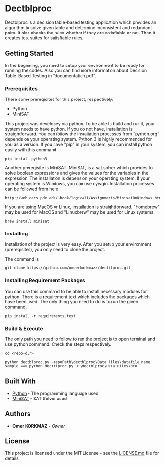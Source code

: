 # Dectblproc

Dectblproc is a decision table-based testing application which provides an algorithm to solve given table and determine inconsistent and redundant pairs. It also checks the rules whether if they are satisfiable or not. Then it creates test suites for satisfiable rules. 

## Getting Started

In the beginning, you need to setup your environment to be ready for running the codes. Also you can find more information about Decision Table-Based Testing in "documentation.pdf".


### Prerequisites

There some prereqisites for this project, respectively:
- Python
- MiniSAT

This project was developey via python. To be able to build and run it, your system needs to have python. If you do not have, installation is straightforward. You can follow the installation processes from "python.org" depends on your operating system.
Python 3 is highly recommended for you as a version.
If you have "pip" in your system, you can install python easily with this command

```
pip install python3
```

Another prereqisite is MiniSAT. MiniSAT, is a sat solver which provides to solve boolean expressions and gives the values for the variables in the expression. The installation is depens on your operating system.
If your operating system is Windows, you can use cywgin. Installation processes can be followed from here

```
http://web.cecs.pdx.edu/~hook/logicw11/Assignments/MinisatOnWindows.html
```

If you are using MacOS or Linux, installation is straightforward.
"Homebrew" may be used for MacOS and "Linuxbrew" may be used for Linux systems.

```
brew install minisat
```

### Installing

Installation of the project is very easy. After you setup your environment (prereqisites), you only need to clone the project. 

The command is

```
git clone https://github.com/omeerkorkmazz/dectblproc.git
```

### Installing Requirement Packages

You can use this command to be able to install necessary modules for python. 
There is a requirement text which includes the packages which have been used.
The only thing you need to do is to run the given command.

```
pip install -r requirements.text
```


### Build & Execute

The only path you need to follow to run the project is to open terminal and use python command.
Check the steps respectively.

```
cd <repo-dir>
```

```
python dectblproc.py ~repoPath\dectblproc\Data_Files\datafile_name
sample ==> python dectblproc.py O:\dectblproc\Data_Files\dt0
```

## Built With

* [Python](http://python.org) - The programming language used
* [MiniSAT](https://minisat.se/) - SAT Solver used


## Authors

* **Omer KORKMAZ** - *Owner*


## License

This project is licensed under the MIT License - see the [LICENSE.md](https://github.com/omeerkorkmazz/dectblproc/blob/master/LICENSE) file for details

